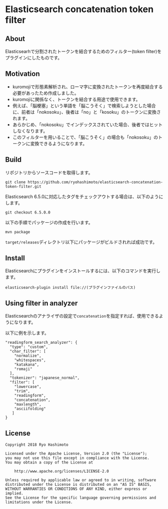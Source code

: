 # Elasticsearch concatenation token filter

## About

Elasticsearhで分割されたトークンを結合するためのフィルター(token filter)をプラグインにしたものです。

## Motivation

- kuromojiで形態素解析され、ローマ字に変換されたトークンを再度結合する必要があったため作成しました。
- kuromojiに関係なく、トークンを結合する用途で使用できます。
- 例えば、「脳梗塞」という単語を「脳こうそく」で検索しようとした場合に、前者は「nokosoku」、後者は「no」と「kosoku」のトークンに変換されます。
- あらかじめ、「nokosoku」でインデックスされていた場合、後者ではヒットしなくなります。
- このフィルターを用いることで、「脳こうそく」の場合も「nokosoku」のトークンに変換できるようになります。

## Build

リポジトリからソースコードを取得します。

```
git clone https://github.com/ryohashimoto/elasticsearch-concatenation-token-filter.git
```

Elasticsearch 6.5.0に対応したタグをチェックアウトする場合は、以下のようにします。

```
git checkout 6.5.0.0
```

以下の手順でパッケージの作成を行います。

```
mvn package
```

`target/releases`ディレクトリ以下にパッケージがビルドされれば成功です。

## Install

Elasticsearchにプラグインをインストールするには、以下のコマンドを実行します。

```
elasticsearch-plugin install file://(プラグインファイルのパス)
```

## Using filter in analyzer

Elasticsearchのアナライザの設定で`concatenation`を指定すれば、使用できるようになります。

以下に例を示します。

```
"readingform_search_analyzer": {
  "type": "custom",
  "char_filter": [
    "normalize",
    "whitespaces",
    "katakana",
    "romaji"
  ],
  "tokenizer": "japanese_normal",
  "filter": [
    "lowercase",
    "trim",
    "readingform",
    "concatenation",
    "maxlength",
    "asciifolding"
   ]
}
```

## License

```
Copyright 2018 Ryo Hashimoto

Licensed under the Apache License, Version 2.0 (the "License");
you may not use this file except in compliance with the License.
You may obtain a copy of the License at

    http://www.apache.org/licenses/LICENSE-2.0

Unless required by applicable law or agreed to in writing, software
distributed under the License is distributed on an "AS IS" BASIS,
WITHOUT WARRANTIES OR CONDITIONS OF ANY KIND, either express or implied.
See the License for the specific language governing permissions and
limitations under the License.
```
